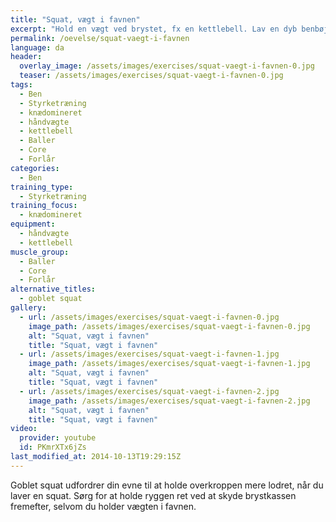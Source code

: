 ```yaml
---
title: "Squat, vægt i favnen"
excerpt: "Hold en vægt ved brystet, fx en kettlebell. Lav en dyb benbøjning. Hold ryggen ret. Sørg for at knæene går samme vej som tæerne. Stå på flad fod gennem hele bevægelsen."
permalink: /oevelse/squat-vaegt-i-favnen
language: da
header:
  overlay_image: /assets/images/exercises/squat-vaegt-i-favnen-0.jpg
  teaser: /assets/images/exercises/squat-vaegt-i-favnen-0.jpg
tags:
  - Ben
  - Styrketræning
  - knædomineret
  - håndvægte
  - kettlebell
  - Baller
  - Core
  - Forlår
categories:
  - Ben
training_type: 
  - Styrketræning
training_focus: 
  - knædomineret
equipment:
  - håndvægte
  - kettlebell
muscle_group:
  - Baller
  - Core
  - Forlår
alternative_titles:
  - goblet squat
gallery:
  - url: /assets/images/exercises/squat-vaegt-i-favnen-0.jpg
    image_path: /assets/images/exercises/squat-vaegt-i-favnen-0.jpg
    alt: "Squat, vægt i favnen"
    title: "Squat, vægt i favnen"
  - url: /assets/images/exercises/squat-vaegt-i-favnen-1.jpg
    image_path: /assets/images/exercises/squat-vaegt-i-favnen-1.jpg
    alt: "Squat, vægt i favnen"
    title: "Squat, vægt i favnen"
  - url: /assets/images/exercises/squat-vaegt-i-favnen-2.jpg
    image_path: /assets/images/exercises/squat-vaegt-i-favnen-2.jpg
    alt: "Squat, vægt i favnen"
    title: "Squat, vægt i favnen"
video:
  provider: youtube
  id: PKmrXTx6jZs
last_modified_at: 2014-10-13T19:29:15Z
---
```


Goblet squat udfordrer din evne til at holde overkroppen mere lodret, når du laver en squat. Sørg for at holde ryggen ret ved at skyde brystkassen fremefter, selvom du holder vægten i favnen.
